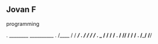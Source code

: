 ## Jovan F

programming

.        ________  __________
.      /____    / /  _______/
.          /   / /  /_____
.    _    /   / /  ______/
.  /  /__/   / /  /
. /_________/ /__/
<!---
7ovanF/7ovanF is a ✨ special ✨ repository because its `README.md` (this file) appears on your GitHub profile.
You can click the Preview link to take a look at your changes.
--->
